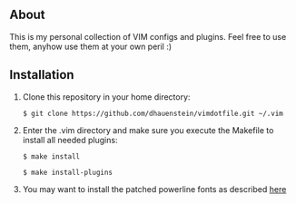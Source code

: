 ## About
This is my personal collection of VIM configs and plugins. Feel free to use them, anyhow use them at your own peril :)

## Installation

1. Clone this repository in your home directory:

	`$ git clone https://github.com/dhauenstein/vimdotfile.git ~/.vim`

2. Enter the .vim directory and make sure you execute the Makefile to install all needed plugins:

	`$ make install`
	
	`$ make install-plugins`

3. You may want to install the patched powerline fonts as described [here](https://github.com/bling/vim-airline)